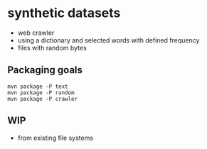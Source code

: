 # synthetic datasets

- web crawler
- using a dictionary and selected words with defined frequency
- files with random bytes

## Packaging goals

```
mvn package -P text
mvn package -P random
mvn package -P crawler
```

## WIP

- from existing file systems
